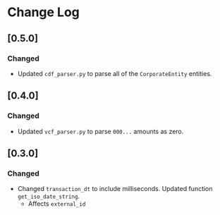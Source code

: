 # Change Log

## [0.5.0]

### Changed

- Updated `cdf_parser.py` to parse all of the `CorporateEntity` entities.

## [0.4.0]

### Changed

- Updated `vcf_parser.py` to parse `000...` amounts as zero.

## [0.3.0]

### Changed

- Changed `transaction_dt` to include milliseconds. Updated function `get_iso_date_string`.
  - Affects `external_id`
